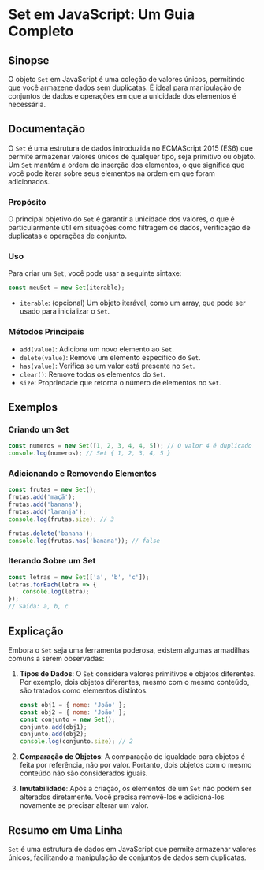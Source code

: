 <!--
Meta Description: # Set em JavaScript: Um Guia Completo ## Sinopse O objeto `Set` em JavaScript é uma coleção de valores únicos, permitindo que você armazene dados sem ...
Meta Keywords: set, que, javascript, elementos, dados
-->

# Set em JavaScript: Um Guia Completo

## Sinopse
O objeto `Set` em JavaScript é uma coleção de valores únicos, permitindo que você armazene dados sem duplicatas. É ideal para manipulação de conjuntos de dados e operações em que a unicidade dos elementos é necessária.

## Documentação
O `Set` é uma estrutura de dados introduzida no ECMAScript 2015 (ES6) que permite armazenar valores únicos de qualquer tipo, seja primitivo ou objeto. Um `Set` mantém a ordem de inserção dos elementos, o que significa que você pode iterar sobre seus elementos na ordem em que foram adicionados.

### Propósito
O principal objetivo do `Set` é garantir a unicidade dos valores, o que é particularmente útil em situações como filtragem de dados, verificação de duplicatas e operações de conjunto.

### Uso
Para criar um `Set`, você pode usar a seguinte sintaxe:

```javascript
const meuSet = new Set(iterable);
```

- `iterable`: (opcional) Um objeto iterável, como um array, que pode ser usado para inicializar o `Set`.

### Métodos Principais
- `add(value)`: Adiciona um novo elemento ao `Set`.
- `delete(value)`: Remove um elemento específico do `Set`.
- `has(value)`: Verifica se um valor está presente no `Set`.
- `clear()`: Remove todos os elementos do `Set`.
- `size`: Propriedade que retorna o número de elementos no `Set`.

## Exemplos

### Criando um Set
```javascript
const numeros = new Set([1, 2, 3, 4, 4, 5]); // O valor 4 é duplicado
console.log(numeros); // Set { 1, 2, 3, 4, 5 }
```

### Adicionando e Removendo Elementos
```javascript
const frutas = new Set();
frutas.add('maçã');
frutas.add('banana');
frutas.add('laranja');
console.log(frutas.size); // 3

frutas.delete('banana');
console.log(frutas.has('banana')); // false
```

### Iterando Sobre um Set
```javascript
const letras = new Set(['a', 'b', 'c']);
letras.forEach(letra => {
    console.log(letra);
});
// Saída: a, b, c
```

## Explicação
Embora o `Set` seja uma ferramenta poderosa, existem algumas armadilhas comuns a serem observadas:

1. **Tipos de Dados**: O `Set` considera valores primitivos e objetos diferentes. Por exemplo, dois objetos diferentes, mesmo com o mesmo conteúdo, são tratados como elementos distintos.

   ```javascript
   const obj1 = { nome: 'João' };
   const obj2 = { nome: 'João' };
   const conjunto = new Set();
   conjunto.add(obj1);
   conjunto.add(obj2);
   console.log(conjunto.size); // 2
   ```

2. **Comparação de Objetos**: A comparação de igualdade para objetos é feita por referência, não por valor. Portanto, dois objetos com o mesmo conteúdo não são considerados iguais.

3. **Imutabilidade**: Após a criação, os elementos de um `Set` não podem ser alterados diretamente. Você precisa removê-los e adicioná-los novamente se precisar alterar um valor.

## Resumo em Uma Linha
`Set` é uma estrutura de dados em JavaScript que permite armazenar valores únicos, facilitando a manipulação de conjuntos de dados sem duplicatas.
